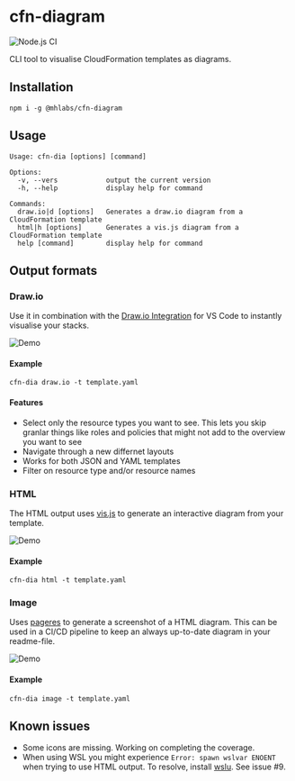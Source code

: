 # cfn-diagram
![Node.js CI](https://github.com/mhlabs/cfn-diagram/workflows/Node.js%20CI/badge.svg)

CLI tool to visualise CloudFormation templates as diagrams. 

## Installation
`npm i -g @mhlabs/cfn-diagram`

## Usage
```
Usage: cfn-dia [options] [command]

Options:
  -v, --vers            output the current version
  -h, --help            display help for command

Commands:
  draw.io|d [options]   Generates a draw.io diagram from a CloudFormation template
  html|h [options]      Generates a vis.js diagram from a CloudFormation template
  help [command]        display help for command
  ```

## Output formats

### Draw.io
Use it in combination with the [Draw.io Integration](https://marketplace.visualstudio.com/items?itemName=hediet.vscode-drawio) for VS Code to instantly visualise your stacks.

![Demo](https://raw.githubusercontent.com/mhlabs/cfn-diagram/master/demo.gif)

#### Example 
```
cfn-dia draw.io -t template.yaml
```

#### Features 
* Select only the resource types you want to see. This lets you skip granlar things like roles and policies that might not add to the overview you want to see
* Navigate through a new differnet layouts
* Works for both JSON and YAML templates
* Filter on resource type and/or resource names

### HTML
The HTML output uses [vis.js](https://github.com/visjs/vis-network) to generate an interactive diagram from your template.

![Demo](https://raw.githubusercontent.com/mhlabs/cfn-diagram/master/demo-html.gif)

#### Example 
```
cfn-dia html -t template.yaml
```

### Image
Uses [pageres](https://github.com/sindresorhus/pageres) to generate a screenshot of a HTML diagram. This can be used in a CI/CD pipeline to keep an always up-to-date diagram in your readme-file.

![Demo](https://raw.githubusercontent.com/mhlabs/cfn-diagram/master/demo-image.gif)

#### Example 
```
cfn-dia image -t template.yaml
```


## Known issues
* Some icons are missing. Working on completing the coverage.
* When using WSL you might experience `Error: spawn wslvar ENOENT` when trying to use HTML output. To resolve, install [wslu](https://github.com/wslutilities/wslu). See issue #9.